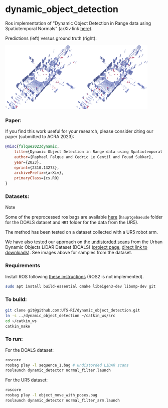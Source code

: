 # dynamic_object_detection
Ros implementation of "Dynamic Object Detection in Range data using Spatiotemporal Normals" (arXiv link [here](https://arxiv.org/abs/2310.13273)).

Predictions (left) versus ground truth (right):

<img src="images/DOALS_estimation.png" alt="Prediction" width=45%/><img src="images/DOALS_GT.png" alt="Prediction" width=45%/>

### Paper:
If you find this work useful for your research, please consider citing our paper (submitted to ACRA 2023):
  ```bibtex
  @misc{falque2023dynamic,
      title={Dynamic Object Detection in Range data using Spatiotemporal Normals}, 
      author={Raphael Falque and Cedric Le Gentil and Fouad Sukkar},
      year={2023},
      eprint={2310.13273},
      archivePrefix={arXiv},
      primaryClass={cs.RO}
  }
  ```


### Datasets:

> [!NOTE]  
> Some of the preprocessed ros bags are available [here](https://drive.google.com/drive/folders/1QsDQK4fyBwQuhsV-uN1_ljqh-wp1RCJF?usp=share_link) (`hauptgebaeude` folder for the DOALS dataset and `HRI` folder for the data from the UR5).

The method has been tested on a dataset collected with a UR5 robot arm.

We have also tested our approach on the [undistorded scans](https://github.com/ethz-asl/lidar_undistortion/) from the Urban Dynamic Objects LiDAR Dataset (DOALS) ([project page](https://projects.asl.ethz.ch/datasets/doku.php?id=doals), [direct link to downloads](http://robotics.ethz.ch/~asl-datasets/2021_ICRA_dynamic_object_lidar_dataset/scenes/)). See images above for samples from the dataset.


### Requirements

Install ROS following [these instructions](http://wiki.ros.org/noetic/Installation/Ubuntu) (ROS2 is not implemented).

```bash
sudo apt install build-essential cmake libeigen3-dev libomp-dev git
```

### To build:

```bash
git clone git@github.com:UTS-RI/dynamic_object_detection.git
ln -s ../dynamic_object_detection ~/catkin_ws/src
cd ~/catkin_ws
catkin_make
```

### To run:

For the DOALS dataset:
```bash
roscore
rosbag play -l sequence_1.bag # undistorded LIDAR scans
roslaunch dynamic_detector normal_filter.launch
```

For the UR5 dataset:
```bash
roscore
rosbag play -l object_move_with_poses.bag
roslaunch dynamic_detector normal_filter_arm.launch
```
